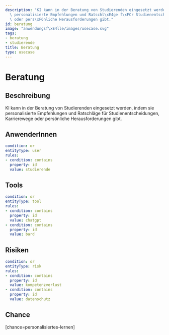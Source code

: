 ```yaml
---
description: "KI kann in der Beratung von Studierenden eingesetzt werden, indem sie\
  \ personalisierte Empfehlungen und Ratschl\xE4ge f\xFCr Studienentscheidungen, Karrierewege\
  \ oder pers\xF6nliche Herausforderungen gibt."
id: beratung
image: "anwendungsf\xE4lle/images/usecase.svg"
tags:
- beratung
- studierende
title: Beratung
type: usecase
---
```



# Beratung

## Beschreibung

KI kann in der Beratung von Studierenden eingesetzt werden, indem sie personalisierte Empfehlungen und Ratschläge für Studienentscheidungen, Karrierewege oder persönliche Herausforderungen gibt.

## AnwenderInnen

```yaml
condition: or
entityType: user
rules:
- condition: contains
  property: id
  value: studierende
```



## Tools

```yaml
condition: or
entityType: tool
rules:
- condition: contains
  property: id
  value: chatgpt
- condition: contains
  property: id
  value: bard
```



## Risiken

```yaml
condition: or
entityType: risk
rules:
- condition: contains
  property: id
  value: kompetenzverlust
- condition: contains
  property: id
  value: datenschutz
```



## Chance

[chance=personalisiertes-lernen]
